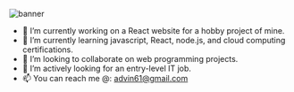 ![banner](https://github.com/Samyog2312/Samyog2312/assets/55477993/e2b2b800-5abb-4a9c-862d-d00a097ec7c2)


- 🔭 I’m currently working on a React website for a hobby project of mine.
- 🌱 I’m currently learning javascript, React, node.js, and cloud computing certifications.
- 👯 I’m looking to collaborate on web programming projects.
- 🤔 I’m actively looking for an entry-level IT job.
- 📫 You can reach me @: advin61@gmail.com
